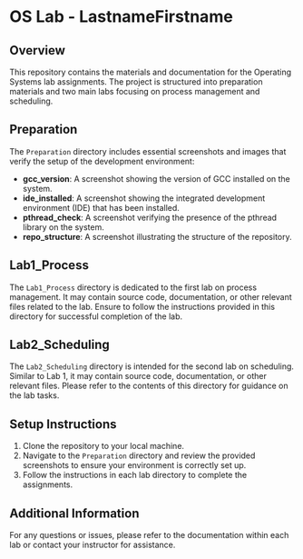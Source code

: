 # OS Lab - LastnameFirstname

## Overview
This repository contains the materials and documentation for the Operating Systems lab assignments. The project is structured into preparation materials and two main labs focusing on process management and scheduling.

## Preparation
The `Preparation` directory includes essential screenshots and images that verify the setup of the development environment:

- **gcc_version**: A screenshot showing the version of GCC installed on the system.
- **ide_installed**: A screenshot showing the integrated development environment (IDE) that has been installed.
- **pthread_check**: A screenshot verifying the presence of the pthread library on the system.
- **repo_structure**: A screenshot illustrating the structure of the repository.

## Lab1_Process
The `Lab1_Process` directory is dedicated to the first lab on process management. It may contain source code, documentation, or other relevant files related to the lab. Ensure to follow the instructions provided in this directory for successful completion of the lab.

## Lab2_Scheduling
The `Lab2_Scheduling` directory is intended for the second lab on scheduling. Similar to Lab 1, it may contain source code, documentation, or other relevant files. Please refer to the contents of this directory for guidance on the lab tasks.

## Setup Instructions
1. Clone the repository to your local machine.
2. Navigate to the `Preparation` directory and review the provided screenshots to ensure your environment is correctly set up.
3. Follow the instructions in each lab directory to complete the assignments.

## Additional Information
For any questions or issues, please refer to the documentation within each lab or contact your instructor for assistance.